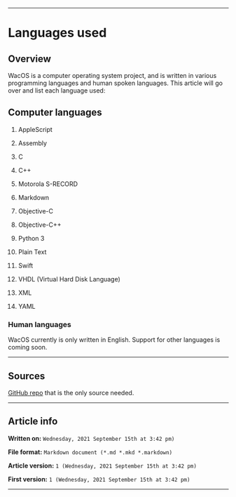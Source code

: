 
***

# Languages used

## Overview

WacOS is a computer operating system project, and is written in various programming languages and human spoken languages. This article will go over and list each language used:

## Computer languages

1. AppleScript

2. Assembly

3. C

4. C++

5. Motorola S-RECORD

6. Markdown

7. Objective-C

8. Objective-C++

9. Python 3

10. Plain Text

11. Swift

12. VHDL (Virtual Hard Disk Language)

13. XML

14. YAML

### Human languages

WacOS currently is only written in English. Support for other languages is coming soon.

***

## Sources

[GitHub repo](https://github.com/seanpm2001/WacOS/) that is the only source needed.

***

## Article info

**Written on:** `Wednesday, 2021 September 15th at 3:42 pm)`

**File format:** `Markdown document (*.md *.mkd *.markdown)`

**Article version:** `1 (Wednesday, 2021 September 15th at 3:42 pm)`

**First version:** `1 (Wednesday, 2021 September 15th at 3:42 pm)`

***

